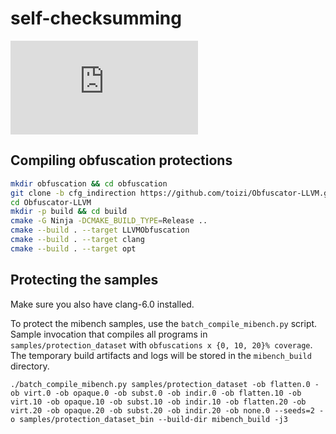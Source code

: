 # self-checksumming

![alt text](https://github.com/mr-ma/self-checksumming/blob/master/process/OH-SC-Process.pdf)

## Compiling obfuscation protections
```bash
mkdir obfuscation && cd obfuscation
git clone -b cfg_indirection https://github.com/toizi/Obfuscator-LLVM.git
cd Obfuscator-LLVM
mkdir -p build && cd build
cmake -G Ninja -DCMAKE_BUILD_TYPE=Release ..
cmake --build . --target LLVMObfuscation
cmake --build . --target clang
cmake --build . --target opt
```

## Protecting the samples
Make sure you also have clang-6.0 installed.

To protect the mibench samples, use the `batch_compile_mibench.py` script.
Sample invocation that compiles all programs in `samples/protection_dataset`
with `obfuscations x {0, 10, 20}% coverage`. The temporary build artifacts and
logs will be stored in the `mibench_build` directory.
```
./batch_compile_mibench.py samples/protection_dataset -ob flatten.0 -ob virt.0 -ob opaque.0 -ob subst.0 -ob indir.0 -ob flatten.10 -ob virt.10 -ob opaque.10 -ob subst.10 -ob indir.10 -ob flatten.20 -ob virt.20 -ob opaque.20 -ob subst.20 -ob indir.20 -ob none.0 --seeds=2 -o samples/protection_dataset_bin --build-dir mibench_build -j3
```
